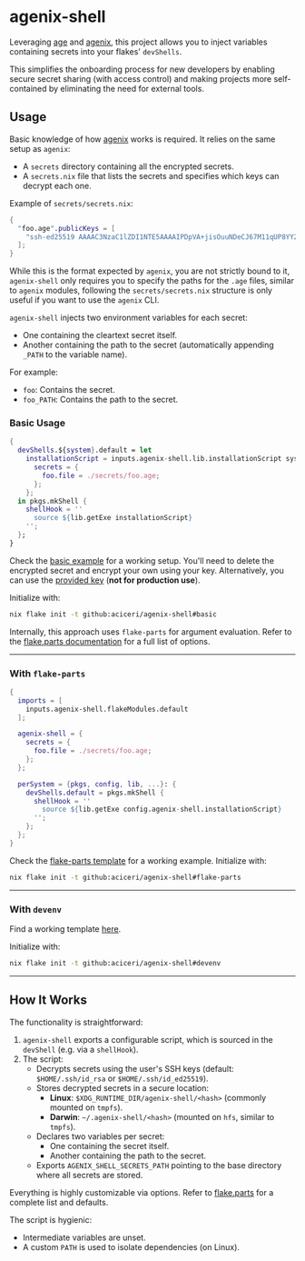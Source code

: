# agenix-shell

Leveraging [age](https://github.com/FiloSottile/age) and [agenix](https://github.com/ryantm/agenix),
this project allows you to inject variables containing secrets into your flakes' `devShells`.

This simplifies the onboarding process for new developers by enabling secure secret sharing 
(with access control) and making projects more self-contained by eliminating the need for external tools.

## Usage

Basic knowledge of how [agenix](https://github.com/ryantm/agenix) works is required. 
It relies on the same setup as `agenix`:
- A `secrets` directory containing all the encrypted secrets.
- A `secrets.nix` file that lists the secrets and specifies which keys can decrypt each one.

Example of `secrets/secrets.nix`:
```nix
{
  "foo.age".publicKeys = [
    "ssh-ed25519 AAAAC3NzaC1lZDI1NTE5AAAAIPDpVA+jisOuuNDeCJ67M11qUP8YY29cipajWzTFAobi"
  ];
}
```

While this is the format expected by `agenix`, you are not strictly bound to it, `agenix-shell` only requires you to specify the paths for the `.age` files, similar to `agenix` modules, following the `secrets/secrets.nix` structure is only useful if you want to use the `agenix` CLI.

`agenix-shell` injects two environment variables for each secret:
- One containing the cleartext secret itself.
- Another containing the path to the secret (automatically appending `_PATH` to the variable name).

For example:
- `foo`: Contains the secret.
- `foo_PATH`: Contains the path to the secret.

### Basic Usage

```nix
{
  devShells.${system}.default = let
    installationScript = inputs.agenix-shell.lib.installationScript system {
      secrets = {
        foo.file = ./secrets/foo.age;
      };
    };
  in pkgs.mkShell {
    shellHook = ''
      source ${lib.getExe installationScript}
    '';
  };
}
```

Check the [basic example](./templates/basic/) for a working setup. You'll need to delete the encrypted secret and encrypt your own using your key. Alternatively, you can use the [provided key](./checks/id_rsa) (**not for production use**).

Initialize with:
```bash
nix flake init -t github:aciceri/agenix-shell#basic
```

Internally, this approach uses `flake-parts` for argument evaluation. Refer to the [flake.parts documentation](https://flake.parts/options/agenix-shell) for a full list of options.

---

### With `flake-parts`

```nix
{
  imports = [
    inputs.agenix-shell.flakeModules.default
  ];

  agenix-shell = {
    secrets = {
      foo.file = ./secrets/foo.age;
    };
  };

  perSystem = {pkgs, config, lib, ...}: {
    devShells.default = pkgs.mkShell {
      shellHook = ''
        source ${lib.getExe config.agenix-shell.installationScript}
      '';
    };
  };
}
```

Check the [flake-parts template](./templates/flake-parts) for a working example. Initialize with:
```bash
nix flake init -t github:aciceri/agenix-shell#flake-parts
```

---

### With `devenv`

Find a working template [here](./templates/devenv/).

Initialize with:
```bash
nix flake init -t github:aciceri/agenix-shell#devenv
```

---

## How It Works

The functionality is straightforward:
1. `agenix-shell` exports a configurable script, which is sourced in the `devShell` (e.g. via a `shellHook`).
2. The script:
   - Decrypts secrets using the user's SSH keys (default: `$HOME/.ssh/id_rsa` or `$HOME/.ssh/id_ed25519`).
   - Stores decrypted secrets in a secure location:
     - **Linux**: `$XDG_RUNTIME_DIR/agenix-shell/<hash>` (commonly mounted on `tmpfs`).
     - **Darwin**: `~/.agenix-shell/<hash>` (mounted on `hfs`, similar to `tmpfs`).
   - Declares two variables per secret:
     - One containing the secret itself.
     - Another containing the path to the secret.
   - Exports `AGENIX_SHELL_SECRETS_PATH` pointing to the base directory where all secrets are stored.

Everything is highly customizable via options. Refer to [flake.parts](https://flake.parts/options/agenix-shell) for a complete list and defaults.

The script is hygienic:
- Intermediate variables are unset.
- A custom `PATH` is used to isolate dependencies (on Linux).
